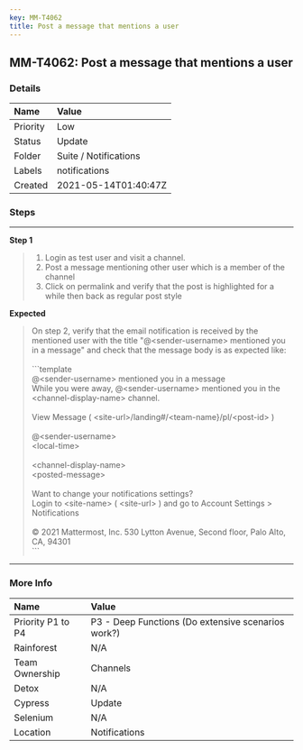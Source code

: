 ```yaml
---
key: MM-T4062
title: Post a message that mentions a user
---
```


## MM-T4062: Post a message that mentions a user

### Details

| Name     | Value                 |
| :------- | :-------------------- |
| Priority | Low                   |
| Status   | Update                |
| Folder   | Suite / Notifications |
| Labels   | notifications         |
| Created  | 2021-05-14T01:40:47Z  |

### Steps

<hr/>

**Step 1**

> <article><ol><li>Login as test user and visit a channel.</li><li>Post a message mentioning other user which is a member of the channel</li><li>Click on permalink and verify that the post is highlighted for a while then back as regular post style</li></ol></article>

**Expected**

> <article>On step 2, verify that the email notification is received by the mentioned user with the title "@&lt;sender-username&gt; mentioned you in a message" and check that the message body is as expected like:<br><br>```template<br>@&lt;sender-username&gt; mentioned you in a message<br>While you were away, @&lt;sender-username&gt; mentioned you in the &lt;channel-display-name&gt; channel.<br><br>View Message ( &lt;site-url&gt;/landing#/&lt;team-name}/pl/&lt;post-id&gt; )<br><br>@&lt;sender-username&gt;<br>&lt;local-time&gt;<br><br>&lt;channel-display-name&gt;<br>&lt;posted-message&gt;<br><br>Want to change your notifications settings?<br>Login to &lt;site-name&gt; ( &lt;site-url&gt; ) and go to Account Settings &gt; Notifications<br><br>© 2021 Mattermost, Inc. 530 Lytton Avenue, Second floor, Palo Alto, CA, 94301<br>```</article>

<hr/>

### More Info

| Name              | Value                                              |
| :---------------- | :------------------------------------------------- |
| Priority P1 to P4 | P3 - Deep Functions (Do extensive scenarios work?) |
| Rainforest        | N/A                                                |
| Team Ownership    | Channels                                           |
| Detox             | N/A                                                |
| Cypress           | Update                                             |
| Selenium          | N/A                                                |
| Location          | Notifications                                      |
